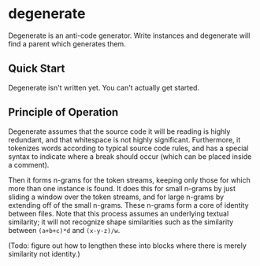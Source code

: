 # degenerate
Degenerate is an anti-code generator.  Write instances and degenerate will find a parent which generates them.

## Quick Start

Degenerate isn't written yet.  You can't actually get started.

## Principle of Operation

Degenerate assumes that the source code it will be reading is highly redundant, and that whitespace is not highly significant.  Furthermore, it tokenizes words according to typical source code rules, and has a special syntax to indicate where a break should occur (which can be placed inside a comment).

Then it forms n-grams for the token streams, keeping only those for which more than one instance is found.  It does this for small n-grams by just sliding a window over the token streams, and for large n-grams by extending off of the small n-grams.  These n-grams form a core of identity between files.  Note that this process assumes an underlying textual similarity; it will not recognize shape similarities such as the similarity between `(a+b+c)*d` and `(x-y-z)/w`.

(Todo: figure out how to lengthen these into blocks where there is merely similarity not identity.)
